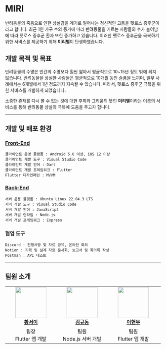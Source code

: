 # MIRI

반려동물의 죽음으로 인한 상실감을 계기로 일어나는 정신적인 고통을 펫로스 증후군이라고 합니다.
최근 1인 가구 수의 증가에 따라 반려동물을 기르는 사람들의 수가 늘어남에 따라 펫로스 증후군 환자 또한 증가하고 있습니다.
이러한 펫로스 증후군을 극복하기 위한 서비스를 제공하기 위해 **미리별**이 탄생하였습니다.

## 개발 목적 및 목표

반려동물의 수명은 인간의 수명보다 훤씬 짧아서 평균적으로 10~15년 정도 밖에 되지 않습니다.
반려동물을 상실한 사람들은 평균적으로 10개월 동안 슬픔을 느끼며, 일부 사례에서는 6개월에서 1년 정도까지 지속될 수 있습니다.
따라서, 펫로스 증후군 극복을 위한 서비스를 개발하게 되었습니다.

소중한 존재를 다시 볼 수 없는 것에 대한 후회와 그리움의 뜻인 **미리별**이라는 이름의 서비스를 통해 반려동물 상실의 극복에 도움을 주고자 합니다.

---

## 개발 및 배포 환경

### [Front-End](https://github.com/Miribyeol/MIRI-APP)

```
클라이언트 운영 플랫폼 : Android 5.0 이상, iOS 12 이상
클라이언트 개발 도구 : Visual Studio Code
클라이언트 개발 언어 : Dart
클라이언트 개발 프레임워크 : Flutter
Flutter 디자인패턴 : MVVM
```

### [Back-End](https://github.com/Miribyeol/MIRI-Server)

```
서버 운용 플랫폼 : Ubuntu Linux 22.04.3 LTS
서버 개발 도구 : Visual Studio Code
서버 개발 언어 : JavaScript
서버 개발 런타임 : Node.js
서버 개발 프레임워크 : Express
```

### 협업 도구

```
Discord : 진행사항 및 자료 공유, 온라인 회의
Notion : 기획 및 설계 자료 문서화, 보고서 및 회의록 작성
Postman : API 테스트
```

---

## 팀원 소개

<table>
    <tr align="center">
        <td style="min-width: 150px;">
            <a href="https://github.com/Hwang-seo-i">
              <img src="https://github.com/Hwang-seo-i.png" width="100">
              <br />
              <b>황서이</b>
            </a>
        </td>
        <td style="min-width: 150px;">
            <a href="https://github.com/Gyudong-Kim">
              <img src="https://github.com/Gyudong-Kim.png" width="100">
              <br />
              <b>김규동</b>
            </a>
        </td>
        <td style="min-width: 150px;">
            <a href="https://github.com/Hyu-noo">
              <img src="https://github.com/Hyu-noo.png" width="100">
              <br />
              <b>이현우</b>
            </a>
        </td>
        <td style="min-width: 150px;">
            <a href="https://github.com/jjy0921">
              <img src="https://github.com/jjy0921.png" width="100">
              <br />
              <b>정재욱</b>
            </a>
        </td>
    </tr>
    <tr align="center">
        <td>
            팀장 <br/>
            Flutter 앱 개발
        </td>
        <td>
            팀원 <br/>
            Node.js 서버 개발
        </td>
        <td>
            팀원 <br/>
            Flutter 앱 개발
        </td>
        <td>
            팀원 <br/>
            Flutter 앱 개발
        </td>
    </tr>
</table>

